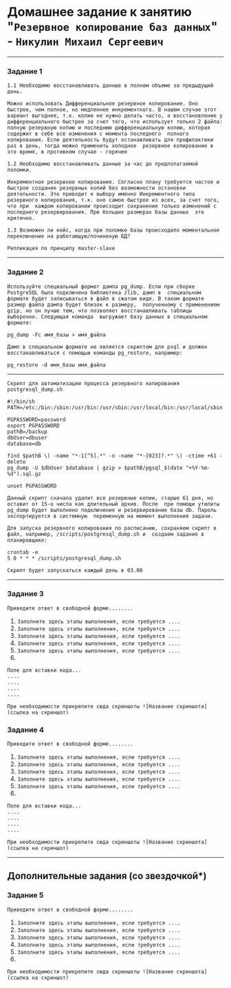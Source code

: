 # Домашнее задание к занятию "`Резервное копирование баз данных`" - `Никулин Михаил Сергеевич`



---

### Задание 1

`1.1 Необходимо восстанавливать данные в полном объеме за предыдущий день.`

`Можно использовать Дифференциальное резервное копирование. Оно быстрее, чем полное, но медленнее инкрементного. В нашем случае
этот вариант выгоднее, т.к. копии не нужно делать часто, а восстановление у дифференциального быстрее за счет того, что использует
только 2 файла: полную резервную копию и последнюю дифференциальную копию, которая содержит в себе все изменения с момента последнего 
полного копирования. Если деятельность будут останавливать для профилактики раз в день, тогда можно применить холодное 
резервное копирование в это время, в противном случае - горячее`

`1.2 Необходимо восстанавливать данные за час до предполагаемой поломки.`

`Инкрементное резервное копирование. Согласно плану требуется частое и быстрое создание резервных копий без возможности остановки деятельности.
Это приводит к выбору именно Инкрементного типа резервного копирования, т.к. оно самое быстрое из всех, за счет того, что при 
каждом копировании происходит сохранение только изменений с последнего резервирования. При больших размерах базы данных 
это критично.`

`1.3 Возможен ли кейс, когда при поломке базы происходило моментальное переключение на работающую/починеную БД?`

`Репликация по принципу master-slave`


---

### Задание 2

`Используйте специальный формат дампа pg_dump. Если при сборке PostgreSQL была подключена библиотека zlib, дамп в 
специальном формате будет записываться в файл в сжатом виде. В таком формате размер файла дампа будет близок к размеру, 
полученному с применением gzip, но он лучше тем, что позволяет восстанавливать таблицы выборочно. Следующая команда 
выгружает базу данных в специальном формате:`

```
pg_dump -Fc имя_базы > имя_файла
```

`Дамп в специальном формате не является скриптом для psql и должен восстанавливаться с помощью команды pg_restore, например:`

```
pg_restore -d имя_базы имя_файла
```
---

`Скрипт для автоматизации процесса резервного копирования postgresql_dump.sh`

```
#!/bin/sh
PATH=/etc:/bin:/sbin:/usr/bin:/usr/sbin:/usr/local/bin:/usr/local/sbin

PGPASSWORD=password
export PGPASSWORD
pathB=/backup
dbUser=dbuser
database=db

find $pathB \( -name "*-1[^5].*" -o -name "*-[023]?.*" \) -ctime +61 -delete
pg_dump -U $dbUser $database | gzip > $pathB/pgsql_$(date "+%Y-%m-%d").sql.gz

unset PGPASSWORD
```

`Данный скрипт сначала удалит все резервные копии, старше 61 дня, но оставит от 15-о числа как длительный архив. После 
при помощи утилиты pg_dump будет выполнено подключение и резервирование базы db. Пароль экспортируется в системную 
переменную на момент выполнения задачи.`

`Для запуска резервного копирования по расписанию, сохраняем скрипт в файл, например, /scripts/postgresql_dump.sh и 
создаем задание в планировщике:`

```
crontab -e
5 0 * * * /scripts/postgresql_dump.sh
```
`Скрипт будет запускаться каждый день в 03.00`

---

### Задание 3

`Приведите ответ в свободной форме........`

1. `Заполните здесь этапы выполнения, если требуется ....`
2. `Заполните здесь этапы выполнения, если требуется ....`
3. `Заполните здесь этапы выполнения, если требуется ....`
4. `Заполните здесь этапы выполнения, если требуется ....`
5. `Заполните здесь этапы выполнения, если требуется ....`
6. 

```
Поле для вставки кода...
....
....
....
....
```

`При необходимости прикрепитe сюда скриншоты
![Название скриншота](ссылка на скриншот)`

### Задание 4

`Приведите ответ в свободной форме........`

1. `Заполните здесь этапы выполнения, если требуется ....`
2. `Заполните здесь этапы выполнения, если требуется ....`
3. `Заполните здесь этапы выполнения, если требуется ....`
4. `Заполните здесь этапы выполнения, если требуется ....`
5. `Заполните здесь этапы выполнения, если требуется ....`
6. 

```
Поле для вставки кода...
....
....
....
....
```

`При необходимости прикрепитe сюда скриншоты
![Название скриншота](ссылка на скриншот)`

---
## Дополнительные задания (со звездочкой*)


### Задание 5

`Приведите ответ в свободной форме........`

1. `Заполните здесь этапы выполнения, если требуется ....`
2. `Заполните здесь этапы выполнения, если требуется ....`
3. `Заполните здесь этапы выполнения, если требуется ....`
4. `Заполните здесь этапы выполнения, если требуется ....`
5. `Заполните здесь этапы выполнения, если требуется ....`
6. 

`При необходимости прикрепитe сюда скриншоты
![Название скриншота](ссылка на скриншот)`
